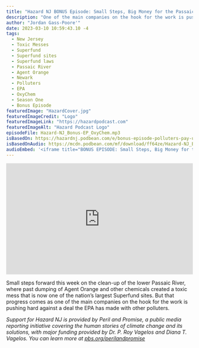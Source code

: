 ```yaml
---
title: "Hazard NJ BONUS Episode: Small Steps, Big Money for the Passaic"
description: "One of the main companies on the hook for the work is pushing hard against a deal the EPA has made with other polluters."
author: "Jordan Gass-Poore'"
date: 2023-03-10 10:59:43.10 -4
tags:
  - New Jersey
  - Toxic Messes
  - Superfund
  - Superfund sites
  - Superfund laws
  - Passaic River
  - Agent Orange
  - Newark
  - Polluters
  - EPA
  - OxyChem
  - Season One
  - Bonus Episode
featuredImage: "HazardCover.jpg"
featuredImageCredit: "Logo"
featuredImageLink: "https://hazardpodcast.com"
featuredImageAlt: "Hazard Podcast Logo"
episodeFile: Hazard-NJ_Bonus-EP_OxyChem.mp3
isBasedOn: https://hazardnj.podbean.com/e/bonus-episode-polluters-pay-up-on-the-passaic/
isBasedOnAudio: https://mcdn.podbean.com/mf/download/ff64ze/Hazard-NJ_Bonus-EP_OxyChem.mp3
audioEmbed: '<iframe title="BONUS EPISODE: Small Steps, Big Money for the Passaic" allowtransparency="true" style="border: none; min-width: min(100%, 430px);" scrolling="no" data-name="pb-iframe-player" src="https://www.podbean.com/player-v2/?from=embed&pbad=0&i=c62nq-13b2901-pb&square=1&share=1&download=1&fonts=Arial&skin=f6f6f6&font-color=&rtl=0&logo_link=&btn-skin=7&size=300" allowfullscreen="" width="100%" height="300"></iframe>'
---
```


<iframe title="BONUS EPISODE: Small Steps, Big Money for the Passaic" allowtransparency="true" style="border: none; min-width: min(100%, 430px);" scrolling="no" data-name="pb-iframe-player" src="https://www.podbean.com/player-v2/?from=embed&pbad=0&i=c62nq-13b2901-pb&square=1&share=1&download=1&fonts=Arial&skin=f6f6f6&font-color=&rtl=0&logo_link=&btn-skin=7&size=300" allowfullscreen="" width="100%" height="300"></iframe>

Small steps forward this week on the clean-up of the lower Passaic River, where past dumping of Agent Orange and other chemicals created a toxic mess that is now one of the nation’s largest Superfund sites. But that progress comes as one of the main companies on the hook for the work is pushing hard against a deal the EPA has made with other polluters.

<em>Support for Hazard NJ is provided by Peril and Promise, a public media reporting initiative covering the human stories of climate change and its solutions, with major funding provided by Dr. P. Roy Vagelos and Diana T. Vagelos. You can learn more at [pbs.org/perilandpromise](https://pbs.org/perilandpromise)</em>

